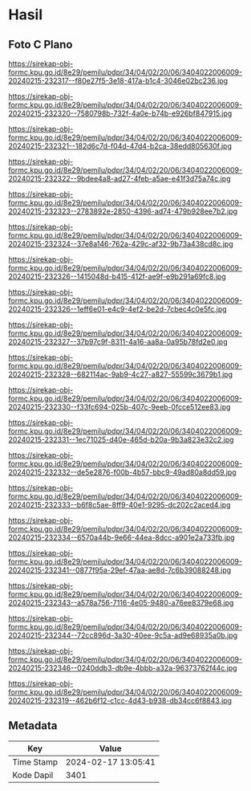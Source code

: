 # Hasil

## Foto C Plano

https://sirekap-obj-formc.kpu.go.id/8e29/pemilu/pdpr/34/04/02/20/06/3404022006009-20240215-232317--f80e27f5-3e18-417a-b1c4-3046e02bc236.jpg

https://sirekap-obj-formc.kpu.go.id/8e29/pemilu/pdpr/34/04/02/20/06/3404022006009-20240215-232320--7580798b-732f-4a0e-b74b-e926bf847915.jpg

https://sirekap-obj-formc.kpu.go.id/8e29/pemilu/pdpr/34/04/02/20/06/3404022006009-20240215-232321--182d6c7d-f04d-47d4-b2ca-38edd805630f.jpg

https://sirekap-obj-formc.kpu.go.id/8e29/pemilu/pdpr/34/04/02/20/06/3404022006009-20240215-232322--9bdee4a8-ad27-4feb-a5ae-e41f3d75a74c.jpg

https://sirekap-obj-formc.kpu.go.id/8e29/pemilu/pdpr/34/04/02/20/06/3404022006009-20240215-232323--2783892e-2850-4396-ad74-479b928ee7b2.jpg

https://sirekap-obj-formc.kpu.go.id/8e29/pemilu/pdpr/34/04/02/20/06/3404022006009-20240215-232324--37e8a146-762a-429c-af32-9b73a438cd8c.jpg

https://sirekap-obj-formc.kpu.go.id/8e29/pemilu/pdpr/34/04/02/20/06/3404022006009-20240215-232326--1415048d-b415-412f-ae9f-e9b291a69fc8.jpg

https://sirekap-obj-formc.kpu.go.id/8e29/pemilu/pdpr/34/04/02/20/06/3404022006009-20240215-232326--1eff6e01-e4c9-4ef2-be2d-7cbec4c0e5fc.jpg

https://sirekap-obj-formc.kpu.go.id/8e29/pemilu/pdpr/34/04/02/20/06/3404022006009-20240215-232327--37b97c9f-8311-4a16-aa8a-0a95b78fd2e0.jpg

https://sirekap-obj-formc.kpu.go.id/8e29/pemilu/pdpr/34/04/02/20/06/3404022006009-20240215-232328--682114ac-9ab9-4c27-a827-55599c3679b1.jpg

https://sirekap-obj-formc.kpu.go.id/8e29/pemilu/pdpr/34/04/02/20/06/3404022006009-20240215-232330--f33fc694-025b-407c-9eeb-0fcce512ee83.jpg

https://sirekap-obj-formc.kpu.go.id/8e29/pemilu/pdpr/34/04/02/20/06/3404022006009-20240215-232331--1ec71025-d40e-465d-b20a-9b3a823e32c2.jpg

https://sirekap-obj-formc.kpu.go.id/8e29/pemilu/pdpr/34/04/02/20/06/3404022006009-20240215-232332--de5e2876-f00b-4b57-bbc9-49ad80a8dd59.jpg

https://sirekap-obj-formc.kpu.go.id/8e29/pemilu/pdpr/34/04/02/20/06/3404022006009-20240215-232333--b6f8c5ae-8ff9-40e1-9295-dc202c2aced4.jpg

https://sirekap-obj-formc.kpu.go.id/8e29/pemilu/pdpr/34/04/02/20/06/3404022006009-20240215-232334--6570a44b-9e66-44ea-8dcc-a901e2a733fb.jpg

https://sirekap-obj-formc.kpu.go.id/8e29/pemilu/pdpr/34/04/02/20/06/3404022006009-20240215-232341--0877f95a-29ef-47aa-ae8d-7c6b39088248.jpg

https://sirekap-obj-formc.kpu.go.id/8e29/pemilu/pdpr/34/04/02/20/06/3404022006009-20240215-232343--a578a756-7116-4e05-9480-a76ee8379e68.jpg

https://sirekap-obj-formc.kpu.go.id/8e29/pemilu/pdpr/34/04/02/20/06/3404022006009-20240215-232344--72cc896d-3a30-40ee-9c5a-ad9e68935a0b.jpg

https://sirekap-obj-formc.kpu.go.id/8e29/pemilu/pdpr/34/04/02/20/06/3404022006009-20240215-232346--0240ddb3-db9e-4bbb-a32a-96373762f44c.jpg

https://sirekap-obj-formc.kpu.go.id/8e29/pemilu/pdpr/34/04/02/20/06/3404022006009-20240215-232319--462b6f12-c1cc-4d43-b938-db34cc6f8843.jpg


## Metadata

| Key        | Value               |
| ---------- | ------------------- |
| Time Stamp | 2024-02-17 13:05:41 |
| Kode Dapil | 3401                |



